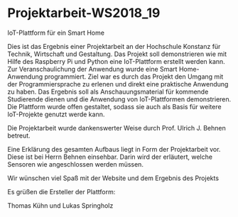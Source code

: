 # Projektarbeit-WS2018_19
IoT-Plattform für ein Smart Home

Dies ist das Ergebnis einer Projektarbeit an der Hochschule Konstanz für Technik, Wirtschaft und Gestaltung.
Das Projekt soll demonstrieren wie mit Hilfe des Raspberry Pi und Python eine IoT-Plattform erstellt werden kann. 
Zur Veranschaulichung der Anwendung wurde eine Smart Home-Anwendung programmiert. 
Ziel war es durch das Projekt den Umgang mit der Programmiersprache zu erlenen und direkt eine praktische Anwendung zu haben. 
Das Ergebnis soll als Anschauungsmaterial für kommende Studierende dienen und die Anwendung von IoT-Plattformen demonstrieren. 
Die Plattform wurde offen gestaltet, sodass sie auch als Basis für weitere IoT-Projekte genutzt werde kann. 

Die Projektarbeit wurde dankenswerter Weise durch Prof. Ulrich J. Behnen betreut.

Eine Erklärung des gesamten Aufbaus liegt in Form der Projektarbeit vor. Diese ist bei Herrn Behnen einsehbar.
Darin wird der erläutert, welche Sensoren wie angeschlossen werden müssen.


Wir wünschen viel Spaß mit der Website und dem Ergebnis des Projekts


Es grüßen die Ersteller der Plattform:

Thomas Kühn und Lukas Springholz
